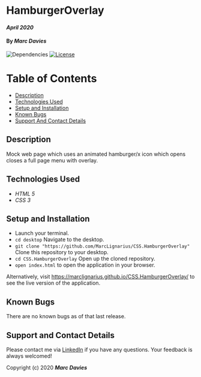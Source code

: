 # HamburgerOverlay

#### _April 2020_

#### By _**Marc Davies**_

![Dependencies](https://img.shields.io/badge/dependencies-up%20to%20date-brightgreen.svg)
[![License](https://img.shields.io/badge/license-MIT-blue.svg)](https://opensource.org/licenses/MIT)

# Table of Contents

<!--ts-->
   * [Description](#description)
   * [Technologies Used](#technologies-used)
   * [Setup and Installation](#setup-and-installation)
   * [Known Bugs](#known-bugs)
   * [Support And Contact Details](#support-and-contact-details)
<!--te-->

## Description

Mock web page which uses an animated hamburger/x icon which opens closes a full page menu with overlay.

## Technologies Used

  * _HTML 5_
  * _CSS 3_

## Setup and Installation

* Launch your terminal.
* `cd desktop` Navigate to the desktop.
* `git clone "https://github.com/MarcLignarius/CSS.HamburgerOverlay"` Clone this repository to your desktop.
* `cd CSS.HamburgerOverlay` Open up the cloned repository.
* `open index.html` to open the application in your browser.

Alternatively, visit https://marclignarius.github.io/CSS.HamburgerOverlay/ to see the live version of the application.

## Known Bugs
There are no known bugs as of that last release.

## Support and Contact Details
Please contact me via <a href="https://www.linkedin.com/in/marcdaviesriot/">LinkedIn</a> if you have any questions. Your feedback is always welcomed!

Copyright (c) 2020 **_Marc Davies_**
